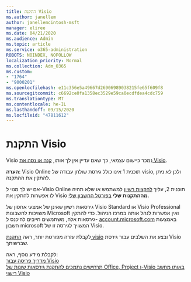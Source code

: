 ```yaml
---
title: התקנת Visio
ms.author: janellem
author: janellemcintosh-msft
manager: eliree
ms.date: 04/21/2020
ms.audience: Admin
ms.topic: article
ms.service: o365-administration
ROBOTS: NOINDEX, NOFOLLOW
localization_priority: Normal
ms.collection: Adm_O365
ms.custom:
- "1764"
- "9000201"
ms.openlocfilehash: e11c356e5a49667d26906989038215fe65f609f8
ms.sourcegitcommit: c6692ce0fa1358ec3529e59ca0ecdfdea4cdc759
ms.translationtype: MT
ms.contentlocale: he-IL
ms.lasthandoff: 09/15/2020
ms.locfileid: "47811612"
---
```

# <a name="install-visio"></a>התקנת Visio

Visio נמכר כיישום עצמאי, כך שאם עדיין אין לך אותו, [קנה או נסה את Visio](https://products.office.com/visio). 

**הערה**: Visio Online תוכנית 1 אינו כולל גירסת שולחן עבודה של visio, ולכן לא ניתן להתקין את ההתקנה.

אם יש לך מנוי ל-Visio Online תוכנית 2, עליך [להקצות רשיון](https://docs.microsoft.com/microsoft-365/admin/add-users/add-users) למשתמש או שלא תהיה לו אפשרות להתקין את Visio **מההתקנות שלי** [בפורטל החשבון שלי](https://portal.office.com/account#installs). 

גירסאות רשיון שאינן של אמצעי אחסון של Visio Standard או Visio Professional משויכות לחשבונות Microsoft ואין אפשרות לנהל אותה במרכז הניהול. כדי להתקין גירסאות אלה, משתמשים חייבים להיכנס ל- [account.microsoft.com](https://account.microsoft.com) באמצעות חשבון microsoft המשויך לגירסה זו של Visio.

לקבלת עזרה מפורטת יותר, ראה [התקנת visio](https://support.office.com/article/f98f21e3-aa02-4827-9167-ddab5b025710?wt.mc_id=OfficeAdm_ClientDIA_Alchemy1764) ובצע את השלבים עבור גירסת Visio שברשותך.

לקבלת מידע נוסף, ראה:<br>
[מדריך פריסה עבור Visio](https://docs.microsoft.com/deployoffice/deployment-guide-for-visio)<br>
[תרחישים נתמכים להתקנת גירסאות שונות של Office, Project ו-Visio באותו מחשב](https://docs.microsoft.com/deployoffice/install-different-office-visio-and-project-versions-on-the-same-computer)<br>
[רישוי Visio](https://products.office.com/visio/microsoft-visio-volume-licensing-visio-for-multiple-users)
